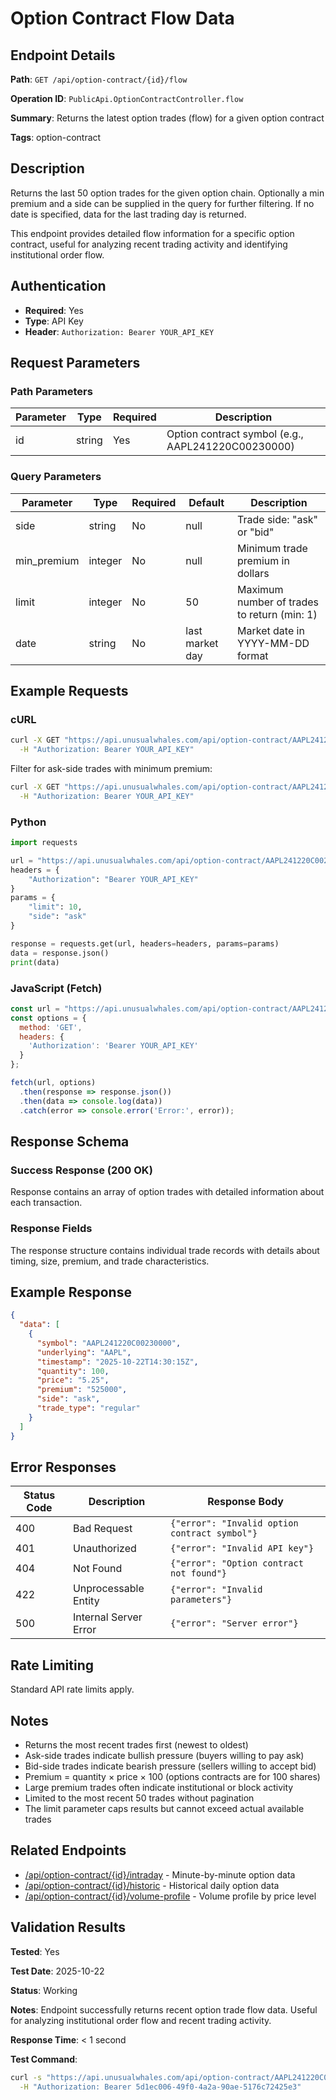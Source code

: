 # Option Contract Flow Data

## Endpoint Details

**Path**: `GET /api/option-contract/{id}/flow`

**Operation ID**: `PublicApi.OptionContractController.flow`

**Summary**: Returns the latest option trades (flow) for a given option contract

**Tags**: option-contract

## Description

Returns the last 50 option trades for the given option chain. Optionally a min premium and a side can be supplied in the query for further filtering. If no date is specified, data for the last trading day is returned.

This endpoint provides detailed flow information for a specific option contract, useful for analyzing recent trading activity and identifying institutional order flow.

## Authentication

- **Required**: Yes
- **Type**: API Key
- **Header**: `Authorization: Bearer YOUR_API_KEY`

## Request Parameters

### Path Parameters

| Parameter | Type | Required | Description |
|-----------|------|----------|-------------|
| id | string | Yes | Option contract symbol (e.g., AAPL241220C00230000) |

### Query Parameters

| Parameter | Type | Required | Default | Description |
|-----------|------|----------|---------|-------------|
| side | string | No | null | Trade side: "ask" or "bid" |
| min_premium | integer | No | null | Minimum trade premium in dollars |
| limit | integer | No | 50 | Maximum number of trades to return (min: 1) |
| date | string | No | last market day | Market date in YYYY-MM-DD format |

## Example Requests

### cURL

```bash
curl -X GET "https://api.unusualwhales.com/api/option-contract/AAPL241220C00230000/flow?limit=10" \
  -H "Authorization: Bearer YOUR_API_KEY"
```

Filter for ask-side trades with minimum premium:
```bash
curl -X GET "https://api.unusualwhales.com/api/option-contract/AAPL241220C00230000/flow?side=ask&min_premium=10000&limit=10" \
  -H "Authorization: Bearer YOUR_API_KEY"
```

### Python

```python
import requests

url = "https://api.unusualwhales.com/api/option-contract/AAPL241220C00230000/flow"
headers = {
    "Authorization": "Bearer YOUR_API_KEY"
}
params = {
    "limit": 10,
    "side": "ask"
}

response = requests.get(url, headers=headers, params=params)
data = response.json()
print(data)
```

### JavaScript (Fetch)

```javascript
const url = "https://api.unusualwhales.com/api/option-contract/AAPL241220C00230000/flow?limit=10";
const options = {
  method: 'GET',
  headers: {
    'Authorization': 'Bearer YOUR_API_KEY'
  }
};

fetch(url, options)
  .then(response => response.json())
  .then(data => console.log(data))
  .catch(error => console.error('Error:', error));
```

## Response Schema

### Success Response (200 OK)

Response contains an array of option trades with detailed information about each transaction.

### Response Fields

The response structure contains individual trade records with details about timing, size, premium, and trade characteristics.

## Example Response

```json
{
  "data": [
    {
      "symbol": "AAPL241220C00230000",
      "underlying": "AAPL",
      "timestamp": "2025-10-22T14:30:15Z",
      "quantity": 100,
      "price": "5.25",
      "premium": "525000",
      "side": "ask",
      "trade_type": "regular"
    }
  ]
}
```

## Error Responses

| Status Code | Description | Response Body |
|-------------|-------------|---------------|
| 400 | Bad Request | `{"error": "Invalid option contract symbol"}` |
| 401 | Unauthorized | `{"error": "Invalid API key"}` |
| 404 | Not Found | `{"error": "Option contract not found"}` |
| 422 | Unprocessable Entity | `{"error": "Invalid parameters"}` |
| 500 | Internal Server Error | `{"error": "Server error"}` |

## Rate Limiting

Standard API rate limits apply.

## Notes

- Returns the most recent trades first (newest to oldest)
- Ask-side trades indicate bullish pressure (buyers willing to pay ask)
- Bid-side trades indicate bearish pressure (sellers willing to accept bid)
- Premium = quantity × price × 100 (options contracts are for 100 shares)
- Large premium trades often indicate institutional or block activity
- Limited to the most recent 50 trades without pagination
- The limit parameter caps results but cannot exceed actual available trades

## Related Endpoints

- [/api/option-contract/{id}/intraday](./intraday.md) - Minute-by-minute option data
- [/api/option-contract/{id}/historic](./historic.md) - Historical daily option data
- [/api/option-contract/{id}/volume-profile](./volume-profile.md) - Volume profile by price level

## Validation Results

**Tested**: Yes

**Test Date**: 2025-10-22

**Status**: Working

**Notes**: Endpoint successfully returns recent option trade flow data. Useful for analyzing institutional order flow and recent trading activity.

**Response Time**: < 1 second

**Test Command**:
```bash
curl -s "https://api.unusualwhales.com/api/option-contract/AAPL241220C00230000/flow?limit=10" \
  -H "Authorization: Bearer 5d1ec006-49f0-4a2a-90ae-5176c72425e3"
```
